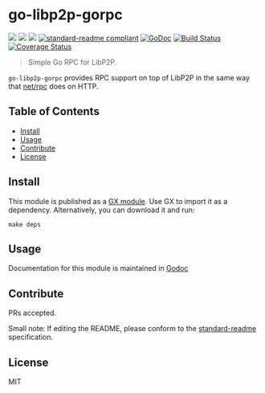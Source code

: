 # go-libp2p-gorpc

[![](https://img.shields.io/badge/made%20by-Protocol%20Labs-blue.svg?style=flat-square)](http://ipn.io)
[![](https://img.shields.io/badge/project-libp2p-blue.svg?style=flat-square)](http://github.com/libp2p/libp2p)
[![](https://img.shields.io/badge/freenode-%23ipfs-blue.svg?style=flat-square)](http://webchat.freenode.net/?channels=%23ipfs)
[![standard-readme compliant](https://img.shields.io/badge/standard--readme-OK-green.svg?style=flat-square)](https://github.com/RichardLitt/standard-readme)
[![GoDoc](https://godoc.org/github.com/hsanjuan/go-libp2p-gorpc?status.svg)](https://godoc.org/github.com/hsanjuan/go-libp2p-gorpc)
[![Build Status](https://travis-ci.org/hsanjuan/go-libp2p-gorpc.svg?branch=master)](https://travis-ci.org/hsanjuan/go-libp2p-gorpc)
[![Coverage Status](https://coveralls.io/repos/github/hsanjuan/go-libp2p-gorpc/badge.svg?branch=master)](https://coveralls.io/github/hsanjuan/go-libp2p-gorpc?branch=master)

> Simple Go RPC for LibP2P.

`go-libp2p-gorpc` provides RPC support on top of LibP2P in the same way that [net/rpc](https://golang.org/pkg/net/rpc) does on HTTP.

## Table of Contents

- [Install](#install)
- [Usage](#usage)
- [Contribute](#contribute)
- [License](#license)

## Install

This module is published as a [GX module](https://github.com/whyrusleeping/gx-go). Use GX to import it as a dependency.
Alternatively, you can download it and run:

```
make deps
```

## Usage

Documentation for this module is maintained in [Godoc](https://godoc.org/github.com/hsanjuan/go-libp2p-gorpc)

## Contribute

PRs accepted.

Small note: If editing the README, please conform to the [standard-readme](https://github.com/RichardLitt/standard-readme) specification.

## License

MIT

